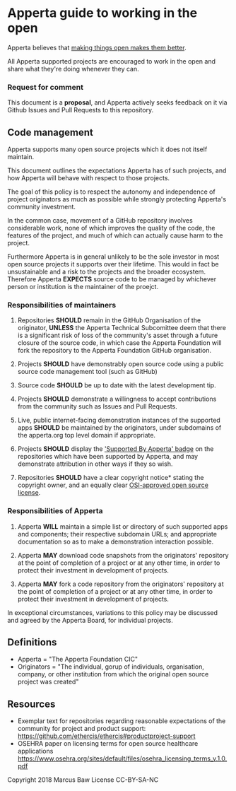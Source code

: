 # Apperta guide to working in the open

Apperta believes that [making things open makes them better](https://web.archive.org/web/20140628221103/https://www.gov.uk/design-principles#ninth).

All Apperta supported projects are encouraged to work in the open and share what they're doing whenever they can.

### Request for comment

This document is a **proposal**, and Apperta actively seeks feedback on it via Github Issues and Pull Requests to this repository.

## Code management

Apperta supports many open source projects which it does not itself maintain. 

This document outlines the expectations Apperta has of such projects, and how Apperta will behave with respect to those projects.

The goal of this policy is to respect the autonomy and independence of project originators as much as possible while strongly protecting Apperta's community investment.

In the common case, movement of a GitHub repository involves considerable work, none of which improves the quality of the code, the features of the project, and much of which can actually cause harm to the project.

Furthermore Apperta is in general unlikely to be the sole investor in most open source projects it supports over their lifetime. This would in fact be unsustainable and a risk to the projects and the broader ecosystem. Therefore Apperta **EXPECTS** source code to be managed by whichever person or institution is the maintainer of the proejct.
 
### Responsibilities of maintainers

1. Repositories **SHOULD** remain in the GitHub Organisation of the originator, **UNLESS** the Apperta Technical Subcomittee deem that there is a significant risk of loss of the community's asset through a future closure of the source code, in which case the Apperta Foundation will fork the repository to the Apperta Foundation GitHub organisation.

1. Projects **SHOULD** have demonstrably open source code using a public source code management tool (such as GitHub) 

1. Source code **SHOULD** be up to date with the latest development tip. 

1. Projects **SHOULD** demonstrate a willingness to accept contributions from the community such as Issues and Pull Requests.

1. Live, public internet-facing demonstration instances of the supported apps **SHOULD** be maintained by the originators, under subdomains of the apperta.org top level domain if appropriate.

1. Projects **SHOULD** display the ['Supported By Apperta' badge](https://github.com/AppertaFoundation/apperta-image-assets/blob/master/supported_by_apperta_lores.png) on the repositories which have been supported by Apperta, and may demonstrate attribution in other ways if they so wish.

1. Repositories **SHOULD** have a clear copyright notice* stating the copyright owner, and an equally clear [OSI-approved open source license](https://opensource.org/licenses).

### Responsibilities of Apperta

1. Apperta **WILL** maintain a simple list or directory of such supported apps and components; their respective subdomain URLs; and appropriate documentation so as to make a demonstration interaction possible.

1. Apperta **MAY** download code snapshots from the originators' repository at the point of completion of a project or at any other time, in order to protect their investment in development of projects.

1. Apperta **MAY** fork a code repository from the originators' repository at the point of completion of a project or at any other time, in order to protect their investment in development of projects.

In exceptional circumstances, variations to this policy may be discussed and agreed by the Apperta Board, for individual projects.

## Definitions
* Apperta = "The Apperta Foundation CIC"
* Originators = "The individual, gorup of individuals, organisation, company, or other institution from which the original open source project was created"

## Resources
* Exemplar text for repositories regarding reasonable expectations of the community for project and product support:
https://github.com/ethercis/ethercis#productproject-support
* OSEHRA paper on licensing terms for open source healthcare applications
https://www.osehra.org/sites/default/files/osehra_licensing_terms_v.1.0.pdf

Copyright 2018 Marcus Baw
License CC-BY-SA-NC
